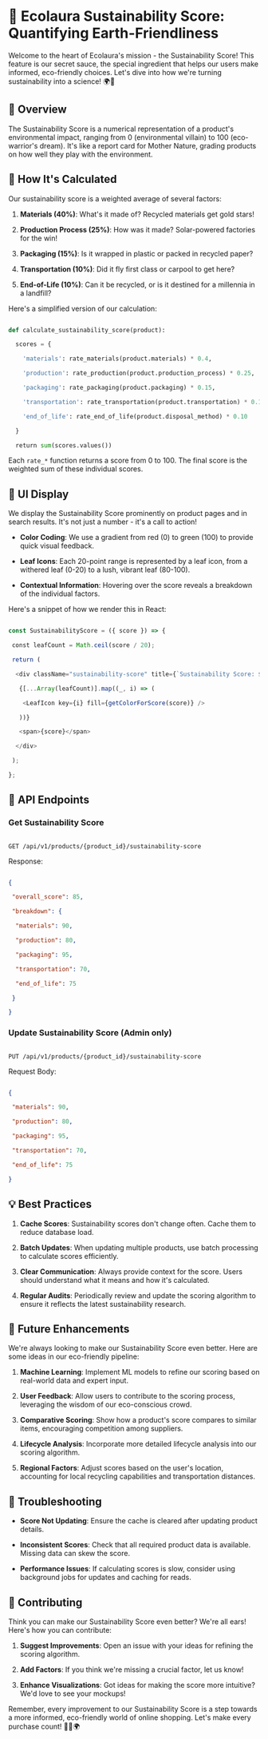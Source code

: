 # 🌿 Ecolaura Sustainability Score: Quantifying Earth-Friendliness



Welcome to the heart of Ecolaura's mission - the Sustainability Score! This feature is our secret sauce, the special ingredient that helps our users make informed, eco-friendly choices. Let's dive into how we're turning sustainability into a science! 🌍🔬



## 🎯 Overview



The Sustainability Score is a numerical representation of a product's environmental impact, ranging from 0 (environmental villain) to 100 (eco-warrior's dream). It's like a report card for Mother Nature, grading products on how well they play with the environment.



## 🧮 How It's Calculated



Our sustainability score is a weighted average of several factors:



1. **Materials (40%)**: What's it made of? Recycled materials get gold stars!

2. **Production Process (25%)**: How was it made? Solar-powered factories for the win!

3. **Packaging (15%)**: Is it wrapped in plastic or packed in recycled paper?

4. **Transportation (10%)**: Did it fly first class or carpool to get here?

5. **End-of-Life (10%)**: Can it be recycled, or is it destined for a millennia in a landfill?



Here's a simplified version of our calculation:



```python

def calculate_sustainability_score(product):

  scores = {

    'materials': rate_materials(product.materials) * 0.4,

    'production': rate_production(product.production_process) * 0.25,

    'packaging': rate_packaging(product.packaging) * 0.15,

    'transportation': rate_transportation(product.transportation) * 0.10,

    'end_of_life': rate_end_of_life(product.disposal_method) * 0.10

  }

  return sum(scores.values())

```



Each `rate_*` function returns a score from 0 to 100. The final score is the weighted sum of these individual scores.



## 🎨 UI Display



We display the Sustainability Score prominently on product pages and in search results. It's not just a number - it's a call to action!



- **Color Coding**: We use a gradient from red (0) to green (100) to provide quick visual feedback.

- **Leaf Icons**: Each 20-point range is represented by a leaf icon, from a withered leaf (0-20) to a lush, vibrant leaf (80-100).

- **Contextual Information**: Hovering over the score reveals a breakdown of the individual factors.



Here's a snippet of how we render this in React:



```jsx

const SustainabilityScore = ({ score }) => {

 const leafCount = Math.ceil(score / 20);

 return (

  <div className="sustainability-score" title={`Sustainability Score: ${score}`}>

   {[...Array(leafCount)].map((_, i) => (

    <LeafIcon key={i} fill={getColorForScore(score)} />

   ))}

   <span>{score}</span>

  </div>

 );

};

```



## 🚀 API Endpoints



### Get Sustainability Score



```

GET /api/v1/products/{product_id}/sustainability-score

```



Response:

```json

{

 "overall_score": 85,

 "breakdown": {

  "materials": 90,

  "production": 80,

  "packaging": 95,

  "transportation": 70,

  "end_of_life": 75

 }

}

```



### Update Sustainability Score (Admin only)



```

PUT /api/v1/products/{product_id}/sustainability-score

```



Request Body:

```json

{

 "materials": 90,

 "production": 80,

 "packaging": 95,

 "transportation": 70,

 "end_of_life": 75

}

```



## 💡 Best Practices



1. **Cache Scores**: Sustainability scores don't change often. Cache them to reduce database load.

2. **Batch Updates**: When updating multiple products, use batch processing to calculate scores efficiently.

3. **Clear Communication**: Always provide context for the score. Users should understand what it means and how it's calculated.

4. **Regular Audits**: Periodically review and update the scoring algorithm to ensure it reflects the latest sustainability research.



## 🔮 Future Enhancements



We're always looking to make our Sustainability Score even better. Here are some ideas in our eco-friendly pipeline:



1. **Machine Learning**: Implement ML models to refine our scoring based on real-world data and expert input.

2. **User Feedback**: Allow users to contribute to the scoring process, leveraging the wisdom of our eco-conscious crowd.

3. **Comparative Scoring**: Show how a product's score compares to similar items, encouraging competition among suppliers.

4. **Lifecycle Analysis**: Incorporate more detailed lifecycle analysis into our scoring algorithm.

5. **Regional Factors**: Adjust scores based on the user's location, accounting for local recycling capabilities and transportation distances.



## 🐛 Troubleshooting



- **Score Not Updating**: Ensure the cache is cleared after updating product details.

- **Inconsistent Scores**: Check that all required product data is available. Missing data can skew the score.

- **Performance Issues**: If calculating scores is slow, consider using background jobs for updates and caching for reads.



## 🤝 Contributing



Think you can make our Sustainability Score even better? We're all ears! Here's how you can contribute:



1. **Suggest Improvements**: Open an issue with your ideas for refining the scoring algorithm.

2. **Add Factors**: If you think we're missing a crucial factor, let us know!

3. **Enhance Visualizations**: Got ideas for making the score more intuitive? We'd love to see your mockups!



Remember, every improvement to our Sustainability Score is a step towards a more informed, eco-friendly world of online shopping. Let's make every purchase count! 🌱🛒🌍